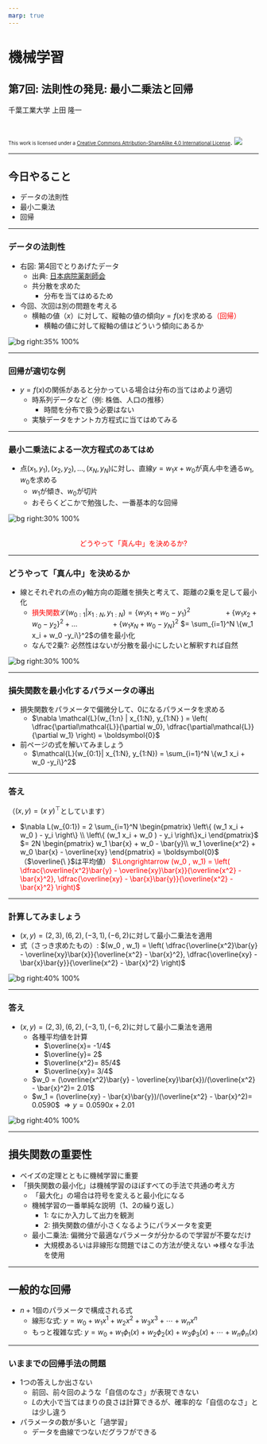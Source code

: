 ```yaml
---
marp: true
---
```


<!-- footer: "機械学習（と統計）第7回" -->

# 機械学習

## 第7回: 法則性の発見: 最小二乗法と回帰											

千葉工業大学 上田 隆一

<br />

<span style="font-size:70%">This work is licensed under a </span>[<span style="font-size:70%">Creative Commons Attribution-ShareAlike 4.0 International License</span>](https://creativecommons.org/licenses/by-sa/4.0/).
![](https://i.creativecommons.org/l/by-sa/4.0/88x31.png)

---

<!-- paginate: true -->

## 今日やること

- データの法則性
- 最小二乗法
- 回帰

---

### データの法則性

- 右図: 第4回でとりあげたデータ
    - 出典:  [日本病院薬剤師会](https://www.jshp.or.jp/)
    - 共分散を求めた
        - 分布を当てはめるため
- 今回、次回は別の問題を考える
    - 横軸の値（$x$）に対して、縦軸の値の傾向$y = f(x)$を求める<span style="color:red">（回帰）</span>
        - 横軸の値に対して縦軸の値はどういう傾向にあるか

![bg right:35% 100%](./figs/relations.png)

---

### 回帰が適切な例

- $y=f(x)$の関係があると分かっている場合は分布の当てはめより適切
    - 時系列データなど（例: 株価、人口の推移）
        - 時間を分布で扱う必要はない
    - 実験データをナントカ方程式に当てはめてみる

---

### 最小二乗法による一次方程式のあてはめ

- 点$(x_1, y_1), (x_2, y_2), \dots, (x_N, y_N)$に対し、直線$y=w_1 x + w_0$が真ん中を通る$w_1, w_0$を求める
    - $w_1$が傾き、$w_0$が切片
    - おそらくどこかで勉強した、一番基本的な回帰

![bg right:30% 100%](./figs/lsm_liner.png)

<br />
<center style="color:red">どうやって「真ん中」を決めるか?</center>

---

### どうやって「真ん中」を決めるか

- 線とそれぞれの点の$y$軸方向の距離を損失と考えて、距離の2乗を足して最小化
    - <span style="color:red">損失関数</span>$\mathcal{L}(w_{0:1}| x_{1:N}, y_{1:N}) = \{w_1 x_1 + w_0 -y_1\}^2$
    $\qquad\qquad+\{w_1 x_2 + w_0 -y_2\}^2+\dots$
    $\qquad\qquad+\{w_1 x_N + w_0 -y_N\}^2$
    $= \sum_{i=1}^N \{w_1 x_i + w_0 -y_i\}^2$の値を最小化
    - なんで2乗?: 必然性はないが分散を最小にしたいと解釈すれば自然

![bg right:30% 100%](./figs/lsm_loss.png)

---

### 損失関数を最小化するパラメータの導出

- 損失関数をパラメータで偏微分して、$0$になるパラメータを求める
    - $\nabla \mathcal{L}(w_{1:n} | x_{1:N}, y_{1:N} ) = \left( \dfrac{\partial\mathcal{L}}{\partial w_0},  \dfrac{\partial\mathcal{L}}{\partial w_1} \right) = \boldsymbol{0}$
- 前ページの式を解いてみましょう
    - $\mathcal{L}(w_{0:1}| x_{1:N}, y_{1:N}) = \sum_{i=1}^N \{w_1 x_i + w_0 -y_i\}^2$

---

### 答え

 （$(x,y) = (x \ y)^\top$としています）

- $\nabla L(w_{0:1}) = 2 \sum_{i=1}^N \begin{pmatrix}
    \left\{ (w_1 x_i + w_0 ) - y_i  \right\} \\
    \left\{ (w_1 x_i + w_0 ) - y_i  \right\}x_i
    \end{pmatrix}$
    $= 2N \begin{pmatrix}
    w_1 \bar{x} + w_0 - \bar{y}\\
    w_1 \overline{x^2} + w_0 \bar{x} - \overline{xy}
    \end{pmatrix} = \boldsymbol{0}$（$\overline{\ }$は平均値）
<span style="color:red">$\Longrightarrow (w_0 , w_1) = \left(
\dfrac{\overline{x^2}\bar{y} - \overline{xy}\bar{x}}{\overline{x^2} - \bar{x}^2},
\dfrac{\overline{xy} - \bar{x}\bar{y}}{\overline{x^2} - \bar{x}^2}
\right)$</span>

---

### 計算してみましょう

- $(x,y) = (2,3), (6,2), (-3,1), (-6,2)$に対して最小二乗法を適用
- 式（さっき求めたもの）: $(w_0 , w_1) = \left(
\dfrac{\overline{x^2}\bar{y} - \overline{xy}\bar{x}}{\overline{x^2} - \bar{x}^2},
\dfrac{\overline{xy} - \bar{x}\bar{y}}{\overline{x^2} - \bar{x}^2}
\right)$

![bg right:40% 100%](./figs/lms_problem.png)

---

### 答え

- $(x,y) = (2,3), (6,2), (-3,1), (-6,2)$に対して最小二乗法を適用
    - 各種平均値を計算
        - $\overline{x}= -1/4$
        - $\overline{y}= 2$
        - $\overline{x^2}= 85/4$
        - $\overline{xy}= 3/4$
    - $w_0 = (\overline{x^2}\bar{y} - \overline{xy}\bar{x})/(\overline{x^2} - \bar{x}^2)= 2.01$
    - $w_1 = (\overline{xy} - \bar{x}\bar{y})/(\overline{x^2} - \bar{x}^2)= 0.0590$
    $\Longrightarrow y=0.0590 x + 2.01$



![bg right:40% 100%](./figs/lms_ans.png)

---

## 損失関数の重要性

- ベイズの定理とともに機械学習に重要
- 「損失関数の最小化」は機械学習のほぼすべての手法で共通の考え方
    - 「最大化」の場合は符号を変えると最小化になる
    - 機械学習の一番単純な説明（1、2の繰り返し）
        - 1: なにか入力して出力を観測
        - 2: 損失関数の値が小さくなるようにパラメータを変更
    - 最小二乗法: 偏微分で最適なパラメータが分かるので学習が不要なだけ
        - 大規模あるいは非線形な問題ではこの方法が使えない
        $\Rightarrow$様々な手法を使用


---

## 一般的な回帰

- $n+1$個のパラメータで構成される式
    - 線形な式: $y=w_0 + w_1 x^1 + w_2 x^2 + w_3 x^3 + \cdots + w_n x^n$
    - もっと複雑な式: $y=w_0 + w_1 \phi_1(x) + w_2 \phi_2(x) + w_3 \phi_3(x) + \cdots + w_n \phi_n(x)$

---

### いままでの回帰手法の問題

- 1つの答えしか出さない
   - 前回、前々回のような「自信のなさ」が表現できない
   - $L$の大小で当てはまりの良さは計算できるが、確率的な「自信のなさ」とは少し違う
- パラメータの数が多いと「過学習」
   - データを曲線でつないだグラフができる
